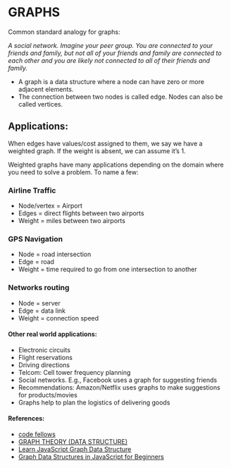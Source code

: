 # GRAPHS

Common standard analogy for graphs:

*A social network. Imagine your peer group. You are connected to your friends and family, but not all of your friends and family are connected to each other and you are likely not connected to all of their friends and family.*

- A graph is a data structure where a node can have zero or more adjacent elements.
- The connection between two nodes is called edge. Nodes can also be called vertices.

## Applications:

When edges have values/cost assigned to them, we say we have a weighted graph. If the weight is absent, we can assume it’s 1.

Weighted graphs have many applications depending on the domain where you need to solve a problem. To name a few:

### Airline Traffic

- Node/vertex = Airport
- Edges = direct flights between two airports
- Weight = miles between two airports

### GPS Navigation

- Node = road intersection
- Edge = road
- Weight = time required to go from one intersection to another

### Networks routing

- Node = server
- Edge = data link
- Weight = connection speed

#### Other real world applications:

- Electronic circuits
- Flight reservations
- Driving directions
- Telcom: Cell tower frequency planning
- Social networks. E.g., Facebook uses a graph for suggesting friends
- Recommendations: Amazon/Netflix uses graphs to make suggestions for products/movies
- Graphs help to plan the logistics of delivering goods

#### References:

- [code fellows](https://codefellows.github.io/common_curriculum/data_structures_and_algorithms/Code_401/class-35/resources/graphs.html)
- [GRAPH THEORY (DATA STRUCTURE)](https://seeve.medium.com/graph-theory-data-structure-89c7423de878)
- [Learn JavaScript Graph Data Structure](https://jarednielsen.com/data-structure-graph-javascript/)
- [Graph Data Structures in JavaScript for Beginners](https://adrianmejia.com/data-structures-for-beginners-graphs-time-complexity-tutorial/)